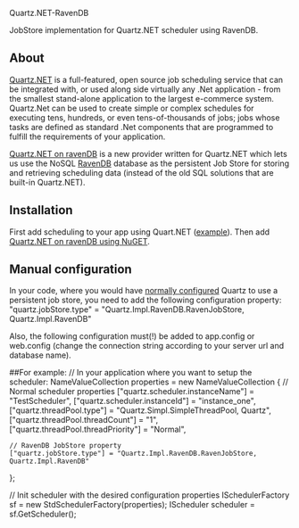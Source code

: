 Quartz.NET-RavenDB

JobStore implementation for Quartz.NET scheduler using RavenDB.

## About
[Quartz.NET](http://www.quartz-scheduler.net/) is a full-featured, open source job scheduling service that can be integrated with, or used along side virtually any .Net application - from the smallest stand-alone application to the largest e-commerce system. Quartz.Net can be used to create simple or complex schedules for executing tens, hundreds, or even tens-of-thousands of jobs; jobs whose tasks are defined as standard .Net components that are programmed to fulfill the requirements of your application.

[Quartz.NET on ravenDB](https://github.com/iftahbe/quartznet-RavenDB) is a new provider written for Quartz.NET which lets us use the NoSQL [RavenDB](http://ravendb.net/) database as the persistent Job Store for storing and retrieving scheduling data (instead of the old SQL solutions that are built-in Quartz.NET).

## Installation
First add scheduling to your app using Quart.NET ([example](http://www.quartz-scheduler.net/documentation/quartz-2.x/quick-start.html)).
Then add [Quartz.NET on ravenDB using NuGET](https://www.nuget.org/packages/Quartz.Impl.RavenDB/).

## Manual configuration
In your code, where you would have [normally configured](http://www.quartz-scheduler.net/documentation/quartz-2.x/tutorial/job-stores.html) Quartz to use a persistent job store, 
you need to add the following configuration property: "quartz.jobStore.type" = "Quartz.Impl.RavenDB.RavenJobStore, Quartz.Impl.RavenDB"

Also, the following configuration must(!) be added to app.config or web.config (change the connection string according to your server url and database name).
  <connectionStrings>
    <add name="quartznet-ravendb" connectionString="Url=http://localhost:8080;DefaultDatabase=MyDatabaseName"/>
  </connectionStrings>
  
##For example:
// In your application where you want to setup the scheduler:
NameValueCollection properties = new NameValueCollection
{
	// Normal scheduler properties
	["quartz.scheduler.instanceName"] = "TestScheduler",
	["quartz.scheduler.instanceId"] = "instance_one",
	["quartz.threadPool.type"] = "Quartz.Simpl.SimpleThreadPool, Quartz",
	["quartz.threadPool.threadCount"] = "1",
	["quartz.threadPool.threadPriority"] = "Normal",
	
	// RavenDB JobStore property
	["quartz.jobStore.type"] = "Quartz.Impl.RavenDB.RavenJobStore, Quartz.Impl.RavenDB"
};

// Init scheduler with the desired configuration properties
ISchedulerFactory sf = new StdSchedulerFactory(properties);
IScheduler scheduler = sf.GetScheduler();